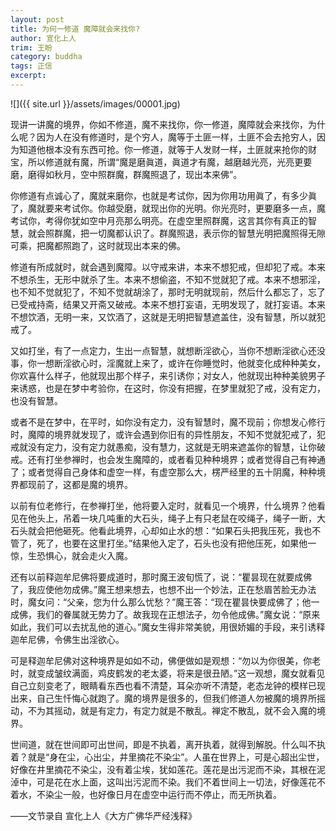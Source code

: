 ```yaml
---
layout: post
title: 为何一修道 魔障就会来找你?
author: 宣化上人
trim: 王盼
category: buddha
tags: 正信
excerpt:
---
```


![]({{ site.url }}/assets/images/00001.jpg)

现讲一讲魔的境界，你如不修道，魔不来找你，你一修道，魔障就会来找你，为什么呢？因为人在没有修道时，是个穷人，魔等于土匪一样，土匪不会去抢穷人，因为知道他根本没有东西可抢。你一修道，就等于人发财一样，土匪就来抢你的财宝，所以修道就有魔，所谓“魔是磨眞道，眞道才有魔，越磨越光亮，光亮更要磨，磨得如秋月，空中照群魔，群魔照退了，现出本来佛”。

你修道有点诚心了，魔就来磨你，也就是考试你，因为你用功用眞了，有多少眞了，魔就要来考试你。你越受磨，就现出你的光明。你光亮时，更要磨多一点，魔考试你，考得你犹如空中月亮那么明亮。在虚空里照群魔，这言其你有真正的智慧，就会照群魔，把一切魔都认识了。群魔照退，表示你的智慧光明把魔照得无隙可乘，把魔都照跑了，这时就现出本来的佛。

修道有所成就时，就会遇到魔障。以守戒来讲，本来不想犯戒，但却犯了戒。本来不想杀生，无形中就杀了生。本来不想偷盗，不知不觉就犯了戒。本来不想邪淫，也不知不觉就犯了，不知不觉就胡涂了，那时无明就现前，然后什么都忘了，忘了已受戒持斋，结果又开斋又破戒。本来不想打妄语，无明发现了，就打妄语。本来不想饮酒，无明一来，又饮酒了，这就是无明把智慧遮盖住，没有智慧，所以就犯戒了。

又如打坐，有了一点定力，生出一点智慧，就想断淫欲心，当你不想断淫欲心还没事，你一想断淫欲心时，淫魔就上来了，或许在你睡觉时，他就变化成种种美女，你欢喜什么样子，他就现出那个样子，来引诱你；对女人，他就现出种种美貌男子来诱惑，也是在梦中考验你，在这时，你没有把握，在梦里就犯了戒，没有定力，也没有智慧。

或者不是在梦中，在平时，如你没有定力，没有智慧时，魔不现前；你想发心修行时，魔障的境界就发现了，或许会遇到你旧有的异性朋友，不知不觉就犯戒了，犯戒就没有定力，没有定力就愚痴，没有慧力，这就是无明来遮盖你的智慧，让你破戒。还有打坐参禅时，也会发生魔障的，或者看见种种境界；或者觉得自己有神通了；或者觉得自己身体和虚空一样，有虚空那么大，楞严经里的五十阴魔，种种境界都现前了，这都是魔的境界。

以前有位老修行，在参禅打坐，他将要入定时，就看见一个境界，什么境界？他看见在他头上，吊着一块几吨重的大石头，绳子上有只老鼠在咬绳子，绳子一断，大石头就会把他砸死。他看此境界，心却如止水的想：“如果石头把我压死，我也不管了，死了，也要在这里打坐。”结果他入定了，石头也没有把他压死，如果他一惊，生恐惧心，就会走火入魔。

还有以前释迦牟尼佛将要成道时，那时魔王波旬慌了，说：“瞿昙现在就要成佛了，我应使他勿成佛。”魔王想来想去，也想不出一个妙法，正在愁眉苦脸无办法时，魔女问：“父亲，您为什么那么忧愁？”魔王答：“现在瞿昙快要成佛了；他一成佛，我们的眷属就无势力了。故我现在正想法子，勿令他成佛。”魔女说：“原来如此，我们可以去扰乱他的道心。”魔女生得非常美貌，用很娇媚的手段，来引诱释迦牟尼佛，令佛生出淫欲心。

可是释迦牟尼佛对这种境界是如如不动，佛便做如是观想：“勿以为你很美，你老时，就变成皱纹满面，鸡皮鹤发的老太婆，将来是很丑陋。”这一观想，魔女就看见自己立刻变老了，眼睛看东西也看不清楚，耳朵亦听不清楚，老态龙钟的模样已现出来，自己生忏悔心就跑了。魔的境界是很多的，但我们修道人勿被魔的境界所摇动，不为其摇动，就是有定力，有定力就是不散乱。禅定不散乱，就不会入魔的境界。

世间道，就在世间即可出世间，即是不执着，离开执着，就得到解脱。什么叫不执着？就是“身在尘，心出尘，井里摘花不染尘”。人虽在世界上，可是心超出尘世，好像在井里摘花不染尘，没有着尘埃，犹如莲花。莲花是出污泥而不染，其根在泥淖中，可是花在水上面，这叫出污泥而不染。我们不着世间上一切法，好像莲花不着水，不染尘一般，也好像日月在虚空中运行而不停止，而无所执着。

——文节录自 宣化上人《大方广佛华严经浅释》
